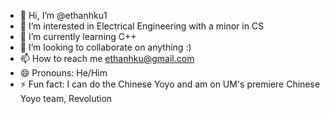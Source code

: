 - 👋 Hi, I’m @ethanhku1
- 👀 I’m interested in Electrical Engineering with a minor in CS
- 🌱 I’m currently learning C++
- 💞️ I’m looking to collaborate on anything :)
- 📫 How to reach me ethanhku@gmail.com
- 😄 Pronouns: He/Him
- ⚡ Fun fact: I can do the Chinese Yoyo and am on UM's premiere Chinese Yoyo team, Revolution

<!---
ethanhku1/ethanhku1 is a ✨ special ✨ repository because its `README.md` (this file) appears on your GitHub profile.
You can click the Preview link to take a look at your changes.
--->
